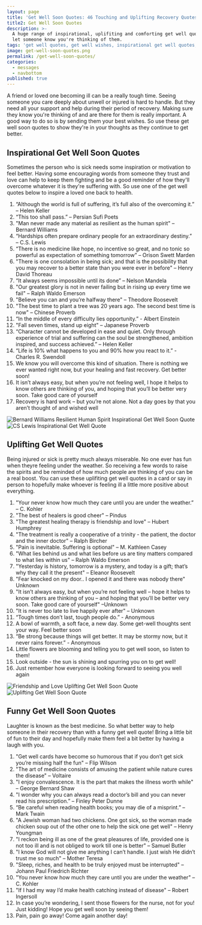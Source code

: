 ```yaml
---
layout: page
title: 'Get Well Soon Quotes: 46 Touching and Uplifting Recovery Quotes'
title2: Get Well Soon Quotes
description: >-
  A huge range of inspirational, uplifiting and comforting get well quotes to
  let someone know you're thinking of them.
tags: 'get well quotes, get well wishes, inspirational get well quotes, get well soon'
image: get-well-soon-quotes.png
permalink: /get-well-soon-quotes/
categories:
  - messages
  - navbottom
published: true
---
```


<p>
A friend or loved one becoming ill can be a really tough time. Seeing someone you care deeply about unwell or injured is hard to handle. But they need all your support and help during their period of recovery. Making sure they know you're thinking of and are there for them is really important. A good way to do so is by sending them your best wishes. So use these get well soon quotes to show they're in your thoughts as they continue to get better.
</p>
  
<h2>Inspirational Get Well Soon Quotes</h2>

Sometimes the person who is sick needs some inspiration or motivation to feel better. Having some encouraging words from someone they trust and love can help to keep them fighting and be a good reminder of how they'll overcome whatever it is they're suffering with. So use one of the get well quotes below to inspire a loved one back to health.

<ol>
<li>“Although the world is full of suffering, it’s full also of the overcoming it.” – Helen Keller </li>
<li>“This too shall pass.” – Persian Sufi Poets</li>
<li>"Man never made any material as resilient as the human spirit" – Bernard Williams</li>
 <li>“Hardships often prepare ordinary people for an extraordinary destiny.” – C.S. Lewis</li>
<li>“There is no medicine like hope, no incentive so great, and no tonic so powerful as expectation of something tomorrow” – Orison Swett Marden</li>
<li>"There is one consolation in being sick; and that is the possibility that you may recover to a better state than you were ever in before"  – Henry David Thoreau</li>
<li>“It always seems impossible until its done”  – Nelson Mandela</li>
<li>"Our greatest glory is not in never failing but in rising up every time we fail" – Ralph Waldo Emerson</li>
<li>"Believe you can and you’re halfway there" – Theodore Roosevelt</li>
<li>"The best time to plant a tree was 20 years ago. The second best time is now" – Chinese Proverb</li>
<li>“In the middle of every difficulty lies opportunity.” - Albert Einstein</li>
<li>"Fall seven times, stand up eight" – Japanese Proverb</li>
<li>“Character cannot be developed in ease and quiet. Only through experience of trial and suffering can the soul be strengthened, ambition inspired, and success achieved.” – Helen Keller</li>
<li>“Life is 10% what happens to you and 90% how you react to it.” - Charles R. Swendoll</li>
<li>We know you will overcome this kind of situation. There is nothing we ever wanted right now, but your healing and fast recovery. Get better soon!</li>
<li>It isn’t always easy, but when you’re not feeling well, I hope it helps to know others are thinking of you, and hoping that you’ll be better very soon. Take good care of yourself</li>
<li>Recovery is hard work – but you’re not alone. Not a day goes by that you aren’t thought of and wished well</li>
</ol>

<div class="row">
 <div class="column">
     <img class="img" src="/img/inspirational-get-well-soon-quotes-1.png" alt="Bernard Williams Resilient Human Spirit Inspirational Get Well Soon Quote" />
 </div>
  
  <div class="column">
     <img class="img" src="/img/inspirational-get-well-soon-quotes-2.png" alt="CS Lewis Inspirational Get Well Quote" />
 </div>
</div>

<h2>Uplifting Get Well Quotes</h2>

Being injured or sick is pretty much always miserable. No one ever has fun when theyre feeling under the weather. So receiving a few words to raise the spirits and be reminded of how much people are thinking of you can be a real boost. You can use these uplifiting get well quotes in a card or say in person to hopefully make whoever is feeling ill a little more positive about everything.

<ol>
<li>"Your never know how much they care until you are under the weather.” – C. Kohler</li>
<li>"The best of healers is good cheer" – Pindus</li>
<li>"The greatest healing therapy is friendship and love" – Hubert Humphrey</li>
<li>"The treatment is really a cooperative of a trinity - the patient, the doctor and the inner doctor"  – Ralph Bircher</li>
<li>"Pain is inevitable. Suffering is optional" – M. Kathleen Casey</li>
<li>"What lies behind us and what lies before us are tiny matters compared to what lies within us" – Ralph Waldo Emerson</li>
<li>"Yesterday is history, tomorrow is a mystery, and today is a gift; that’s why they call it the present" – Eleanor Roosevelt</li>
<li>"Fear knocked on my door.. I opened it and there was nobody there" Unknown</li>
<li>"It isn’t always easy, but when you’re not feeling well – hope it helps to know others are thinking of you – and hoping that you’ll be better very soon. Take good care of yourself" –Unknown</li>
<li>"It is never too late to live happily ever after" – Unknown</li>
<li>“Tough times don’t last, tough people do.” - Anonymous</li>
<li>A bowl of warmth, a soft face, a new day. Some get-well thoughts sent your way. Feel better soon</li>
<li>“Be strong because things will get better. It may be stormy now, but it never rains forever.” - Anonymous</li>
<li>Little flowers are blooming and telling you to get well soon, so listen to them!</li>
<li>Look outside - the sun is shining and spurring you on to get well!</li>
<li>Just remember how everyone is looking forward to seeing you well again</li>
</ol>

<div class="row">
 <div class="column">
     <img class="img" src="/img/uplifting-get-well-soon-quotes-1.png" alt="Friendship and Love Uplifting Get Well Soon Quote" />
 </div>
  
  <div class="column">
     <img class="img" src="/img/uplifting-get-well-soon-quotes-2.png" alt="Uplifting Get Well Soon Quote" />
 </div>
</div>

<h2>Funny Get Well Soon Quotes</h2>

Laughter is known as the best medicine. So what better way to help someone in their recovery than with a funny get well quote! Bring a little bit of fun to their day and hopefully make them
feel a bit better by having a laugh with you.

<ol>
<li>"Get well cards have become so humorous that if you don’t get sick you’re missing half the fun" – Flip Wilson</li>
<li>"The art of medicine consists of amusing the patient while nature cures the disease" – Voltaire</li>
<li>"I enjoy convalescence. It is the part that makes the illness worth while" – George Bernard Shaw</li>
<li>"I wonder why you can always read a doctor’s bill and you can never read his prescription.” – Finley Peter Dunne</li>
<li> “Be careful when reading health books; you may die of a misprint.” – Mark Twain</li>
<li>"A Jewish woman had two chickens. One got sick, so the woman made chicken soup out of the other one to help the sick one get well"  –
Henry Youngman</li>
<li>"I reckon being ill as one of the great pleasures of life, provided one is not too ill and is not obliged to work till one is better" – Samuel Butler</li>
<li>"I know God will not give me anything I can’t handle. I just wish He didn’t trust me so much" – Mother Teresa</li>
<li>"Sleep, riches, and health to be truly enjoyed must be interrupted" –
Johann Paul Friedrich Richter</li>
<li>"You never know how much they care until you are under the weather" – C. Kohler</li>
<li>"If I had my way I’d make health catching instead of disease" –
Robert Ingersoll</li>
<li>In case you’re wondering, I sent those flowers for the nurse, not for you! Just kidding! Hope you get well soon by seeing them!</li>
<li>Pain, pain go away! Come again another day!</li>
</ol>
